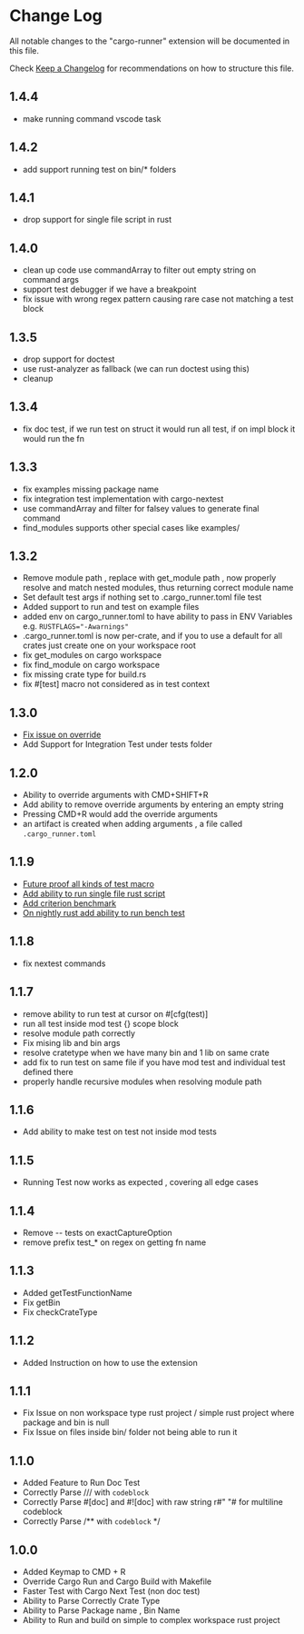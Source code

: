 # Change Log

All notable changes to the "cargo-runner" extension will be documented in this file.

Check [Keep a Changelog](http://keepachangelog.com/) for recommendations on how to structure this file.
## 1.4.4
- make running command vscode task
## 1.4.2
- add support running test on bin/* folders
## 1.4.1
- drop support for single file script in rust
## 1.4.0
- clean up code use commandArray to filter out empty string on command args
- support test debugger if we have a breakpoint
- fix issue with wrong regex pattern causing rare case not matching a test block
## 1.3.5
- drop support for doctest
- use rust-analyzer as fallback (we can run doctest using this)
- cleanup
## 1.3.4
- fix doc test, if we run test on struct it would run all test, if on impl block it would run the fn
## 1.3.3
- fix examples missing package name
- fix integration test implementation with cargo-nextest
- use commandArray and filter for falsey values to generate final command
- find_modules supports other special cases like examples/

## 1.3.2
- Remove module path , replace with get_module path , now properly resolve and match nested modules, thus returning correct module name
- Set default test args if nothing set to .cargo_runner.toml file test
- Added support to run and test on example files
- added env on cargo_runner.toml to have ability to pass in ENV Variables e.g. `RUSTFLAGS="-Awarnings"`
- .cargo_runner.toml is now per-crate, and if you to use a default for all crates just create one on your workspace root
- fix get_modules on cargo workspace
- fix find_module on cargo workspace
- fix missing crate type for build.rs 
- fix #[test] macro not considered as in test context
## 1.3.0
- [Fix issue on override](https://github.com/codeitlikemiley/cargo-runner/issues/12)
- Add Support for Integration Test under tests folder 
## 1.2.0
- Ability to override arguments with CMD+SHIFT+R
- Add ability to remove override arguments by entering an empty string
- Pressing CMD+R would add the override arguments
- an artifact is created when adding arguments , a file called `.cargo_runner.toml`
## 1.1.9
- [Future proof all kinds of test macro](https://github.com/codeitlikemiley/cargo-runner/pull/6)
- [Add ability to run single file rust script](https://github.com/codeitlikemiley/cargo-runner/pull/7)
- [Add criterion benchmark](https://github.com/codeitlikemiley/cargo-runner/pull/9)
- [On nightly rust add ability to run bench test](https://github.com/codeitlikemiley/cargo-runner/pull/10)
## 1.1.8
- fix nextest commands
## 1.1.7
- remove ability to run test at cursor on #[cfg(test)]
- run all test inside mod test {} scope block
- resolve module path correctly
- Fix mising lib and bin args
- resolve cratetype when we have many bin and 1 lib on same crate
- add fix to run test on same file if you have mod test and individual test defined there
- properly handle recursive modules when resolving module path
## 1.1.6
- Add ability to make test on test not inside mod tests
## 1.1.5
- Running Test now works as expected , covering all edge cases
## 1.1.4
- Remove -- tests on exactCaptureOption
- remove prefix test_* on regex on getting fn name
## 1.1.3
- Added getTestFunctionName
- Fix getBin
- Fix checkCrateType 
## 1.1.2
- Added Instruction on how to use the extension

## 1.1.1
- Fix Issue on non workspace type rust project / simple rust project where package and bin is null
- Fix Issue on files inside bin/ folder not being able to run it

## 1.1.0
- Added Feature to Run Doc Test
- Correctly Parse /// with ```codeblock ```
- Correctly Parse #[doc] and #![doc] with raw string r#" "# for multiline codeblock
- Correctly Parse /** with ``` codeblock ``` */

## 1.0.0
-  Added Keymap to CMD + R
-  Override Cargo Run and Cargo Build with Makefile
-  Faster Test with Cargo Next Test (non doc test)
-  Ability to Parse Correctly Crate Type
-  Ability to Parse Package name , Bin Name
-  Ability to Run and build on simple to complex workspace rust project
